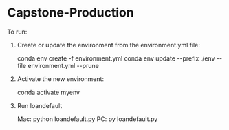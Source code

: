 # Capstone-Production

To run: 

1. Create or update the environment from the environment.yml file:

    conda env create -f environment.yml
    conda env update --prefix ./env --file environment.yml  --prune

2. Activate the new environment: 
    
    conda activate myenv

3. Run loandefault 
    
    Mac: python loandefault.py
    PC: py loandefault.py

